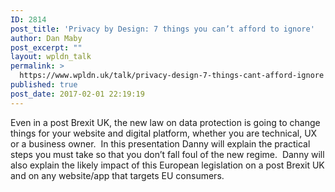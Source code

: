 ```yaml
---
ID: 2814
post_title: 'Privacy by Design: 7 things you can’t afford to ignore'
author: Dan Maby
post_excerpt: ""
layout: wpldn_talk
permalink: >
  https://www.wpldn.uk/talk/privacy-design-7-things-cant-afford-ignore
published: true
post_date: 2017-02-01 22:19:19
---
```

Even in a post Brexit UK, the new law on data protection is going to change things for your website and digital platform, whether you are technical, UX or a business owner.  In this presentation Danny will explain the practical steps you must take so that you don’t fall foul of the new regime.  Danny will also explain the likely impact of this European legislation on a post Brexit UK and on any website/app that targets EU consumers.